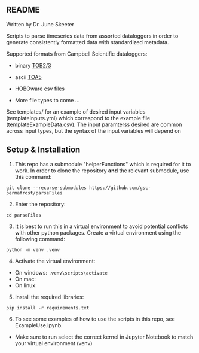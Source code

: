 ## README

Written by Dr. June Skeeter

Scripts to parse timeseries data from assorted dataloggers in order to generate consistently formatted data with standardized metadata.

Supported formats from Campbell Scientific dataloggers:

* binary [TOB2/3](https://help.campbellsci.com/loggernet-manual/ln_manual/campbell_scientific_file_formats/tob2_or_tob3.htm?TocPath=Campbell%20Scientific%20File%20Formats%7CDatalogger%20Data%20Formats%7C_____1)

* ascii [TOA5](https://help.campbellsci.com/loggernet-manual/ln_manual/campbell_scientific_file_formats/toa5.htm?TocPath=Campbell%20Scientific%20File%20Formats%7CComputer%20File%20Data%20Formats%7CTOA5%7C_____0)

* HOBOware csv files

* More file types to come ...

See templates/ for an example of desired input variables (templateInputs.yml) which correspond to the example file (templateExampleData.csv).  The input paramterss desired are common across input types, but the syntax of the input variables will depend on

## Setup & Installation

1. This repo has a submodule "helperFunctions" which is required for it to work.  In order to clone the repository **and** the relevant submodule, use this command:

`git clone --recurse-submodules https://github.com/gsc-permafrost/parseFiles`

2. Enter the repository:

`cd parseFiles`

3. It is best to run this in a virtual environment to avoid potential conflicts with other python packages.  Create a virtual environment using the following command:

`python -m venv .venv`

4. Activate the virtual environment:

* On windows: `.venv\scripts\activate`
* On mac: 
* On linux: 

5. Install the required libraries:

`pip install -r requirements.txt`

6. To see some examples of how to use the scripts in this repo, see ExampleUse.ipynb.

* Make sure to run select the correct kernel in Jupyter Notebook to match your virtual environment (venv)